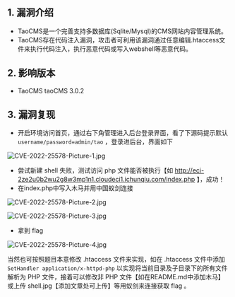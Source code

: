 ## 1. 漏洞介绍
- TaoCMS是一个完善支持多数据库(Sqlite/Mysql)的CMS网站内容管理系统。  
- TaoCMS存在代码注入漏洞，攻击者可利用该漏洞通过任意编辑.htaccess文件来执行代码注入，执行恶意代码或写入webshell等恶意代码。
## 2. 影响版本
- TaoCMS taoCMS 3.0.2
## 3. 漏洞复现
- 开启环境访问首页，通过右下角管理进入后台登录界面，看了下源码提示默认 `username/password=admin/tao` ，登录进后台，界面如下

![CVE-2022-25578-Picture-1.jpg](https://fastly.jsdelivr.net/gh/z9m8r8/PicGo-Notes-Pu/CVE-2022-25578-Picture-1.jpg)

- 尝试新建 shell 失败，测试访问 php 文件能否被执行【如 http://eci-2ze2u0b2wu2g8w3mp1n1.cloudeci1.ichunqiu.com/index.php 】，成功！
- 在index.php中写入木马并用中国蚁剑连接

![CVE-2022-25578-Picture-2.jpg](https://fastly.jsdelivr.net/gh/z9m8r8/PicGo-Notes-Pu/CVE-2022-25578-Picture-2.jpg)

![CVE-2022-25578-Picture-3.jpg](https://fastly.jsdelivr.net/gh/z9m8r8/PicGo-Notes-Pu/CVE-2022-25578-Picture-3.jpg)

- 拿到 flag

![CVE-2022-25578-Picture-4.jpg](https://fastly.jsdelivr.net/gh/z9m8r8/PicGo-Notes-Pu/CVE-2022-25578-Picture-4.jpg)

当然也可按照题目本意修改 .htaccess 文件来实现，如在 .htaccess 文件中添加 `SetHandler application/x-httpd-php` 以实现将当前目录及子目录下的所有文件解析为 PHP 文件，接着可以修改非 PHP 文件【如在README.md中添加木马】或上传 shell.jpg【添加文章处可上传】等用蚁剑来连接获取 flag 。
